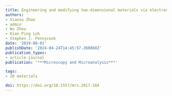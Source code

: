 ```yaml
---
title: Engineering and modifying two-dimensional materials via electron beams
authors:
- Xiaoxu Zhao
- admin
- Wu Zhou
- Kian Ping Loh
- Stephen J. Pennycook
date: '2019-08-01'
publishDate: '2024-04-24T14:45:57.260868Z'
publication_types:
- article-journal
publication: '***Microscopy and Microanalysis***'

tags:
- 2D materials

doi: https://doi.org/10.1557/mrs.2017.184
---
```


